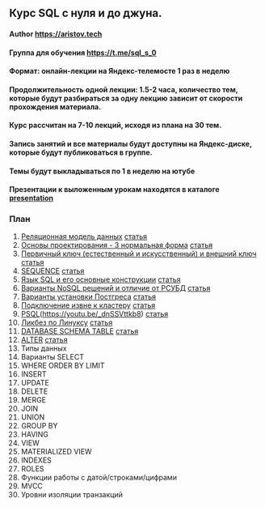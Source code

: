 ## Курс SQL с нуля и до джуна.
#### Author https://aristov.tech
#### Группа для обучения https://t.me/sql_s_0 
#### Формат: онлайн-лекции на Яндекс-телемосте 1 раз в неделю
#### Продолжительность одной лекции: 1.5-2 часа, количество тем, которые будут разбираться за одну лекцию зависит от скорости прохождения материала. 
#### Курс рассчитан на 7-10 лекций, исходя из плана на 30 тем. 
#### Запись занятий и все материалы будут доступны на Яндекс-диске, которые будут публиковаться в группе. 
#### Темы будут выкладываться по 1 в неделю на ютубе
#### Презентации к выложенным урокам находятся в каталоге [presentation](https://github.com/aeuge/aristov_tech/tree/main/00%20SQL%20s%200/presentation)

### План
01. [Реляционная модель данных](https://youtu.be/3EZIKII6SKg) [статья](https://aristov.tech/blog/relational-model/)
02. [Основы проектирования - 3 нормальная форма](https://youtu.be/H9z4LHy7Rp4) [статья](https://aristov.tech/blog/normalnye-formy-proektirovanie/)
03. [Первичный ключ (естественный и искусственный) и внешний ключ](https://youtu.be/sDRJOdYVn6M) [статья](https://aristov.tech/blog/pervichnyj-i-vneshnij-klyuchi-postgresql/)
04. [SEQUENCE](https://youtu.be/WKsxn5vJHag) [статья](https://aristov.tech/blog/sequence-postgresql/)
05. [Язык SQL и его основные конструкции](https://youtu.be/AVfTJXLBLLw) [статья](https://aristov.tech/blog/osnovy-postgresql/)
06. [Варианты NoSQL решений и отличие от РСУБД](https://youtu.be/emJ8orM55cM) [статья](https://aristov.tech/blog/sql-vs-nosql/)
07. [Варианты установки Постгреса](https://youtu.be/7-nKt5tmNxo) [статья](https://aristov.tech/blog/ustanovka-postgresql/)
08. [Подключение извне к кластеру](https://youtu.be/v022fqqSpa4) [статья](https://aristov.tech/blog/podklyuchenie-k-klasteru/)
09. [PSQL](https://youtu.be/v022fqqSpa4)(https://youtu.be/_dnSSVttkb8) [статья](https://aristov.tech/blog/psql-i-gui/)
10. [Ликбез по Линуксу](https://youtu.be/BlGbPbfqK0I) [статья](https://aristov.tech/blog/likbez-po-linux/)
11. [DATABASE SCHEMA TABLE](https://youtu.be/2LesM4BION4) [статья](https://aristov.tech/blog/database-scheme-table-postgresql/)
12. [ALTER](https://youtu.be/FV1pKjqYTgc) [статья](https://aristov.tech/blog/alter-drop-postgresql/)
13. Типы данных
14. Варианты SELECT
15. WHERE ORDER BY LIMIT
16. INSERT
17. UPDATE
18. DELETE
19. MERGE
20. JOIN
21. UNION
22. GROUP BY
23. HAVING
24. VIEW
25. MATERIALIZED VIEW
26. INDEXES
27. ROLES
28. Функции работы с датой/строками/цифрами
29. MVCC
30. Уровни изоляции транзакций

